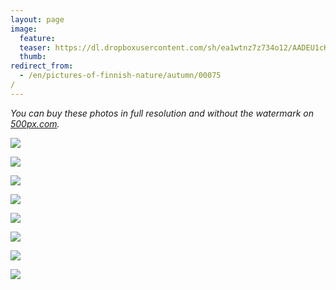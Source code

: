 ```yaml
---
layout: page
image:
  feature:
  teaser: https://dl.dropboxusercontent.com/sh/ea1wtnz7z734o12/AADEU1cKrKUMWqHRGFxpQSzwa/luontokuvat/syksy/2/DS33280-245px.jpg
  thumb:
redirect_from:
  - /en/pictures-of-finnish-nature/autumn/00075/
---
```


*You can buy these photos in full resolution and without the watermark on [500px.com](https://500px.com/minimuutticom/galleries/autumn-colours).*

[![](https://dl.dropboxusercontent.com/sh/ea1wtnz7z734o12/AACEgqtqcVyL1OqXeip1dtNva/luontokuvat/syksy/2/DS33280-800px.jpg)](https://dl.dropboxusercontent.com/sh/ea1wtnz7z734o12/AAANN70aZ6BU5oHTN9AYFjw0a/luontokuvat/syksy/2/DS33280.jpg)

[![](https://dl.dropboxusercontent.com/sh/ea1wtnz7z734o12/AACedJauDwL3XJyE9FHxIk6Fa/luontokuvat/syksy/2/DS31725-800px.jpg)](https://dl.dropboxusercontent.com/sh/ea1wtnz7z734o12/AAC7lpZHqWxvDEcfOabPgxDKa/luontokuvat/syksy/2/DS31725.jpg)

[![](https://dl.dropboxusercontent.com/sh/ea1wtnz7z734o12/AAA6m3j-ngf_vLQff5WvVzyEa/luontokuvat/syksy/2/DS32437-800px.jpg)](https://dl.dropboxusercontent.com/sh/ea1wtnz7z734o12/AAClh-fgv_jjuPY8RgBVKR4Ta/luontokuvat/syksy/2/DS32437.jpg)

[![](https://dl.dropboxusercontent.com/sh/ea1wtnz7z734o12/AAAUAwwazEczmuo1CwIwVqOQa/luontokuvat/syksy/2/DS32438-800px.jpg)](https://dl.dropboxusercontent.com/sh/ea1wtnz7z734o12/AADPWFGbSi1lNNYq_OdaK3V5a/luontokuvat/syksy/2/DS32438.jpg)

[![](https://dl.dropboxusercontent.com/sh/ea1wtnz7z734o12/AADHWfrpU-QpXcdMPKp0d1xga/luontokuvat/syksy/2/DS33185-800px.jpg)](https://dl.dropboxusercontent.com/sh/ea1wtnz7z734o12/AADVhXv5hsAA6EcINdFV3pJZa/luontokuvat/syksy/2/DS33185.jpg)

[![](https://dl.dropboxusercontent.com/sh/ea1wtnz7z734o12/AABaQbl7zlIG_Rc7ARMwqFexa/luontokuvat/syksy/2/DS33188-800px.jpg)](https://dl.dropboxusercontent.com/sh/ea1wtnz7z734o12/AAD9VjrIzu6xdarUrKwcnP_Pa/luontokuvat/syksy/2/DS33188.jpg)

[![](https://dl.dropboxusercontent.com/sh/ea1wtnz7z734o12/AAAYv6Se8cnRyGW1T5Ldyi9Ya/luontokuvat/syksy/2/DS33202-800px.jpg)](https://dl.dropboxusercontent.com/sh/ea1wtnz7z734o12/AAB8odWeeseI2JoX8R0BTSe6a/luontokuvat/syksy/2/DS33202.jpg)

[![](https://dl.dropboxusercontent.com/sh/ea1wtnz7z734o12/AAD6N-LWb1fnl6Hw4dtX-TlUa/luontokuvat/syksy/2/DS33210-800px.jpg)](https://dl.dropboxusercontent.com/sh/ea1wtnz7z734o12/AADGduUbIok8CG6ojfzwr6ima/luontokuvat/syksy/2/DS33210.jpg)

